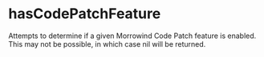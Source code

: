 # hasCodePatchFeature

Attempts to determine if a given Morrowind Code Patch feature is enabled. This may not be possible, in which case nil will be returned.
